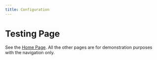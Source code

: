 ```yaml
---
title: Configuration
---
```


# Testing Page

See the [Home Page](/). All the other pages are for demonstration purposes
with the navigation only.
